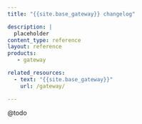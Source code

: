 ```yaml
---
title: "{{site.base_gateway}} changelog"

description: |
  placeholder
content_type: reference
layout: reference
products:
   - gateway

related_resources:
  - text: "{{site.base_gateway}}"
    url: /gateway/

---
```


@todo